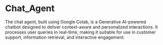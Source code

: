 # Chat_Agent
The chat agent, built using Google Colab, is a Generative AI-powered chatbot designed to deliver context-aware and personalized interactions. It processes user queries in real-time, making it suitable for use in customer support, information retrieval, and interactive engagement.
